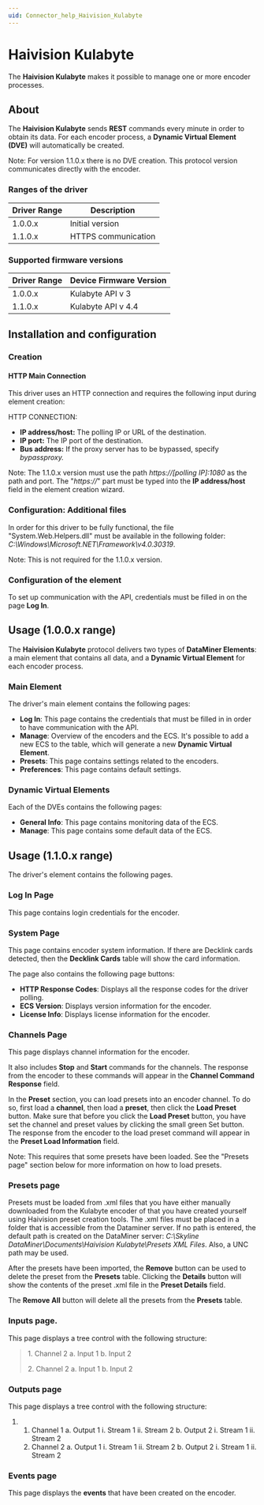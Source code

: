 ```yaml
---
uid: Connector_help_Haivision_Kulabyte
---
```


# Haivision Kulabyte

The **Haivision Kulabyte** makes it possible to manage one or more encoder processes.

## About

The **Haivision Kulabyte** sends **REST** commands every minute in order to obtain its data. For each encoder process, a **Dynamic Virtual Element (DVE)** will automatically be created.

Note: For version 1.1.0.x there is no DVE creation. This protocol version communicates directly with the encoder.

### Ranges of the driver

| **Driver Range** | **Description**     |
|------------------|---------------------|
| 1.0.0.x          | Initial version     |
| 1.1.0.x          | HTTPS communication |

### Supported firmware versions

| **Driver Range** | **Device Firmware Version** |
|------------------|-----------------------------|
| 1.0.0.x          | Kulabyte API v 3            |
| 1.1.0.x          | Kulabyte API v 4.4          |

## Installation and configuration

### Creation

#### HTTP Main Connection

This driver uses an HTTP connection and requires the following input during element creation:

HTTP CONNECTION:

- **IP address/host:** The polling IP or URL of the destination.
- **IP port:** The IP port of the destination.
- **Bus address:** If the proxy server has to be bypassed, specify *bypassproxy.*

Note: The 1.1.0.x version must use the path *https://\[polling IP\]:1080* as the path and port. The "*https://*" part must be typed into the **IP address/host** field in the element creation wizard.

### Configuration: Additional files

In order for this driver to be fully functional, the file "System.Web.Helpers.dll" must be available in the following folder: *C:\Windows\Microsoft.NET\Framework\v4.0.30319*.

Note: This is not required for the 1.1.0.x version.

### Configuration of the element

To set up communication with the API, credentials must be filled in on the page **Log In**.

## Usage (1.0.0.x range)

The **Haivision Kulabyte** protocol delivers two types of **DataMiner Elements**: a main element that contains all data, and a **Dynamic Virtual Element** for each encoder process.

### Main Element

The driver's main element contains the following pages:

- **Log In**: This page contains the credentials that must be filled in in order to have communication with the API.
- **Manage**: Overview of the encoders and the ECS. It's possible to add a new ECS to the table, which will generate a new **Dynamic Virtual Element**.
- **Presets**: This page contains settings related to the encoders.
- **Preferences**: This page contains default settings.

### Dynamic Virtual Elements

Each of the DVEs contains the following pages:

- **General Info**: This page contains monitoring data of the ECS.
- **Manage**: This page contains some default data of the ECS.

## Usage (1.1.0.x range)

The driver's element contains the following pages.

### Log In Page

This page contains login credentials for the encoder.

### System Page

This page contains encoder system information. If there are Decklink cards detected, then the **Decklink Cards** table will show the card information.

The page also contains the following page buttons:

- **HTTP Response Codes**: Displays all the response codes for the driver polling.
- **ECS Version**: Displays version information for the encoder.
- **License Info**: Displays license information for the encoder.

### Channels Page

This page displays channel information for the encoder.

It also includes **Stop** and **Start** commands for the channels. The response from the encoder to these commands will appear in the **Channel Command Response** field.

In the **Preset** section, you can load presets into an encoder channel. To do so, first load a **channel**, then load a **preset**, then click the **Load Preset** button. Make sure that before you click the **Load Preset** button, you have set the channel and preset values by clicking the small green Set button. The response from the encoder to the load preset command will appear in the **Preset Load Information** field.

Note: This requires that some presets have been loaded. See the "Presets page" section below for more information on how to load presets.

### Presets page

Presets must be loaded from .xml files that you have either manually downloaded from the Kulabyte encoder of that you have created yourself using Haivision preset creation tools. The .xml files must be placed in a folder that is accessible from the Dataminer server. If no path is entered, the default path is created on the DataMiner server: *C:\Skyline DataMiner\Documents\Haivision Kulabyte\Presets XML Files*. Also, a UNC path may be used.

After the presets have been imported, the **Remove** button can be used to delete the preset from the **Presets** table. Clicking the **Details** button will show the contents of the preset .xml file in the **Preset Details** field.

The **Remove All** button will delete all the presets from the **Presets** table.

### Inputs page.

This page displays a tree control with the following structure:

> 1\. Channel 2
> a. Input 1
> b. Input 2
>
> 2\. Channel 2
> a. Input 1
> b. Input 2

### Outputs page

This page displays a tree control with the following structure:

1.  1.  Channel 1
        a. Output 1
        i. Stream 1
        ii. Stream 2
        b. Output 2
        i. Stream 1
        ii. Stream 2
    2.  Channel 2
        a. Output 1
        i. Stream 1
        ii. Stream 2
        b. Output 2
        i. Stream 1
        ii. Stream 2

### Events page

This page displays the **events** that have been created on the encoder.
